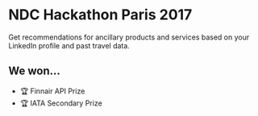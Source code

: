 # NDC Hackathon Paris 2017
Get recommendations for ancillary products and services based on your LinkedIn profile and past travel data.

## We won...
- 🏆 Finnair API Prize
- 🏆 IATA Secondary Prize
